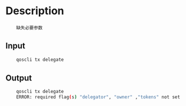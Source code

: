 # Description

```text
    缺失必要参数
```

## Input

```bash
    qoscli tx delegate
```

## Output

```bash
    qoscli tx delegate
    ERROR: required flag(s) "delegator", "owner" ,"tokens" not set
```
